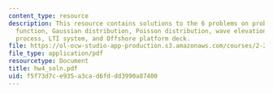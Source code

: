```yaml
---
content_type: resource
description: This resource contains solutions to the 6 problems on probability distribution
  function, Gaussian distribution, Poisson distribution, wave elevation as a random
  process, LTI system, and Offshore platform deck.
file: https://ol-ocw-studio-app-production.s3.amazonaws.com/courses/2-22-design-principles-for-ocean-vehicles-13-42-spring-2005/f5f73d7ce935a3cad6fddd3990a87400_hw4_soln.pdf
file_type: application/pdf
resourcetype: Document
title: hw4_soln.pdf
uid: f5f73d7c-e935-a3ca-d6fd-dd3990a87400
---
```

